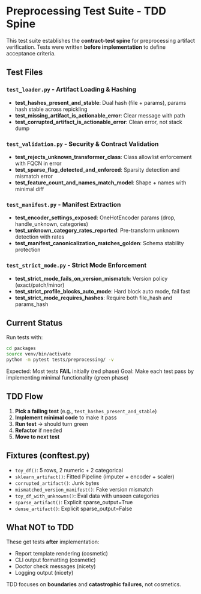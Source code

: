 # Preprocessing Test Suite - TDD Spine

This test suite establishes the **contract-test spine** for preprocessing artifact verification. Tests were written **before implementation** to define acceptance criteria.

## Test Files

### `test_loader.py` - Artifact Loading & Hashing

- **test_hashes_present_and_stable**: Dual hash (file + params), params hash stable across repickling
- **test_missing_artifact_is_actionable_error**: Clear message with path
- **test_corrupted_artifact_is_actionable_error**: Clean error, not stack dump

### `test_validation.py` - Security & Contract Validation

- **test_rejects_unknown_transformer_class**: Class allowlist enforcement with FQCN in error
- **test_sparse_flag_detected_and_enforced**: Sparsity detection and mismatch error
- **test_feature_count_and_names_match_model**: Shape + names with minimal diff

### `test_manifest.py` - Manifest Extraction

- **test_encoder_settings_exposed**: OneHotEncoder params (drop, handle_unknown, categories)
- **test_unknown_category_rates_reported**: Pre-transform unknown detection with rates
- **test_manifest_canonicalization_matches_golden**: Schema stability protection

### `test_strict_mode.py` - Strict Mode Enforcement

- **test_strict_mode_fails_on_version_mismatch**: Version policy (exact/patch/minor)
- **test_strict_profile_blocks_auto_mode**: Hard block auto mode, fail fast
- **test_strict_mode_requires_hashes**: Require both file_hash and params_hash

## Current Status

Run tests with:

```bash
cd packages
source venv/bin/activate
python -m pytest tests/preprocessing/ -v
```

Expected: Most tests **FAIL** initially (red phase)
Goal: Make each test pass by implementing minimal functionality (green phase)

## TDD Flow

1. **Pick a failing test** (e.g., `test_hashes_present_and_stable`)
2. **Implement minimal code** to make it pass
3. **Run test** → should turn green
4. **Refactor** if needed
5. **Move to next test**

## Fixtures (conftest.py)

- `toy_df()`: 5 rows, 2 numeric + 2 categorical
- `sklearn_artifact()`: Fitted Pipeline (imputer + encoder + scaler)
- `corrupted_artifact()`: Junk bytes
- `mismatched_version_manifest()`: Fake version mismatch
- `toy_df_with_unknowns()`: Eval data with unseen categories
- `sparse_artifact()`: Explicit sparse_output=True
- `dense_artifact()`: Explicit sparse_output=False

## What NOT to TDD

These get tests **after** implementation:

- Report template rendering (cosmetic)
- CLI output formatting (cosmetic)
- Doctor check messages (nicety)
- Logging output (nicety)

TDD focuses on **boundaries** and **catastrophic failures**, not cosmetics.
